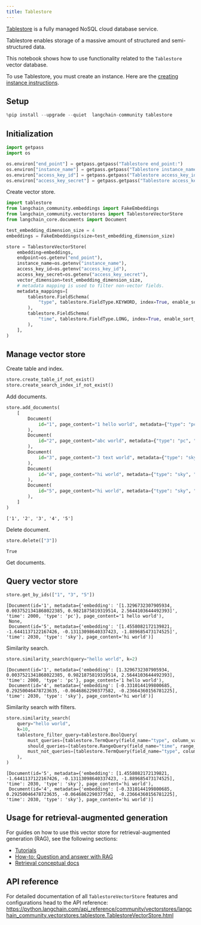 ```yaml
---
title: Tablestore
---
```


[Tablestore](https://www.aliyun.com/product/ots) is a fully managed NoSQL cloud database service.

Tablestore enables storage of a massive amount of structured and semi-structured data.

This notebook shows how to use functionality related to the `Tablestore` vector database.

To use Tablestore, you must create an instance.
Here are the [creating instance instructions](https://help.aliyun.com/zh/tablestore/getting-started/manage-the-wide-column-model-in-the-tablestore-console).

## Setup

```python
%pip install --upgrade --quiet  langchain-community tablestore
```

## Initialization

```python
import getpass
import os

os.environ["end_point"] = getpass.getpass("Tablestore end_point:")
os.environ["instance_name"] = getpass.getpass("Tablestore instance_name:")
os.environ["access_key_id"] = getpass.getpass("Tablestore access_key_id:")
os.environ["access_key_secret"] = getpass.getpass("Tablestore access_key_secret:")
```

Create vector store.

```python
import tablestore
from langchain_community.embeddings import FakeEmbeddings
from langchain_community.vectorstores import TablestoreVectorStore
from langchain_core.documents import Document

test_embedding_dimension_size = 4
embeddings = FakeEmbeddings(size=test_embedding_dimension_size)

store = TablestoreVectorStore(
    embedding=embeddings,
    endpoint=os.getenv("end_point"),
    instance_name=os.getenv("instance_name"),
    access_key_id=os.getenv("access_key_id"),
    access_key_secret=os.getenv("access_key_secret"),
    vector_dimension=test_embedding_dimension_size,
    # metadata mapping is used to filter non-vector fields.
    metadata_mappings=[
        tablestore.FieldSchema(
            "type", tablestore.FieldType.KEYWORD, index=True, enable_sort_and_agg=True
        ),
        tablestore.FieldSchema(
            "time", tablestore.FieldType.LONG, index=True, enable_sort_and_agg=True
        ),
    ],
)
```

## Manage vector store

Create table and index.

```python
store.create_table_if_not_exist()
store.create_search_index_if_not_exist()
```

Add documents.

```python
store.add_documents(
    [
        Document(
            id="1", page_content="1 hello world", metadata={"type": "pc", "time": 2000}
        ),
        Document(
            id="2", page_content="abc world", metadata={"type": "pc", "time": 2009}
        ),
        Document(
            id="3", page_content="3 text world", metadata={"type": "sky", "time": 2010}
        ),
        Document(
            id="4", page_content="hi world", metadata={"type": "sky", "time": 2030}
        ),
        Document(
            id="5", page_content="hi world", metadata={"type": "sky", "time": 2030}
        ),
    ]
)
```

```output
['1', '2', '3', '4', '5']
```

Delete document.

```python
store.delete(["3"])
```

```output
True
```

Get documents.

## Query vector store

```python
store.get_by_ids(["1", "3", "5"])
```

```output
[Document(id='1', metadata={'embedding': '[1.3296732307905934, 0.0037521341868022385, 0.9821875819319514, 2.5644103644492393]', 'time': 2000, 'type': 'pc'}, page_content='1 hello world'),
 None,
 Document(id='5', metadata={'embedding': '[1.4558082172139821, -1.6441137122167426, -0.13113098640337423, -1.889685473174525]', 'time': 2030, 'type': 'sky'}, page_content='hi world')]
```

Similarity search.

```python
store.similarity_search(query="hello world", k=2)
```

```output
[Document(id='1', metadata={'embedding': [1.3296732307905934, 0.0037521341868022385, 0.9821875819319514, 2.5644103644492393], 'time': 2000, 'type': 'pc'}, page_content='1 hello world'),
 Document(id='4', metadata={'embedding': [-0.3310144199800685, 0.29250046478723635, -0.0646862290377582, -0.23664360156781225], 'time': 2030, 'type': 'sky'}, page_content='hi world')]
```

Similarity search with filters.

```python
store.similarity_search(
    query="hello world",
    k=10,
    tablestore_filter_query=tablestore.BoolQuery(
        must_queries=[tablestore.TermQuery(field_name="type", column_value="sky")],
        should_queries=[tablestore.RangeQuery(field_name="time", range_from=2020)],
        must_not_queries=[tablestore.TermQuery(field_name="type", column_value="pc")],
    ),
)
```

```output
[Document(id='5', metadata={'embedding': [1.4558082172139821, -1.6441137122167426, -0.13113098640337423, -1.889685473174525], 'time': 2030, 'type': 'sky'}, page_content='hi world'),
 Document(id='4', metadata={'embedding': [-0.3310144199800685, 0.29250046478723635, -0.0646862290377582, -0.23664360156781225], 'time': 2030, 'type': 'sky'}, page_content='hi world')]
```

## Usage for retrieval-augmented generation

For guides on how to use this vector store for retrieval-augmented generation (RAG), see the following sections:

- [Tutorials](/oss/tutorials/)
- [How-to: Question and answer with RAG](https://python.langchain.com/docs/how_to/#qa-with-rag)
- [Retrieval conceptual docs](https://python.langchain.com/docs/concepts/retrieval)

## API reference

For detailed documentation of all `TablestoreVectorStore` features and configurations head to the API reference:
 <https://python.langchain.com/api_reference/community/vectorstores/langchain_community.vectorstores.tablestore.TablestoreVectorStore.html>
